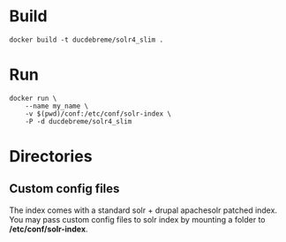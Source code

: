 
# Build
    docker build -t ducdebreme/solr4_slim .

# Run
    docker run \
        --name my_name \
        -v $(pwd)/conf:/etc/conf/solr-index \
        -P -d ducdebreme/solr4_slim 

# Directories

## Custom config files
The index comes with a standard solr + drupal apachesolr patched index.
You may pass custom config files to solr index by mounting a folder to **/etc/conf/solr-index**.

